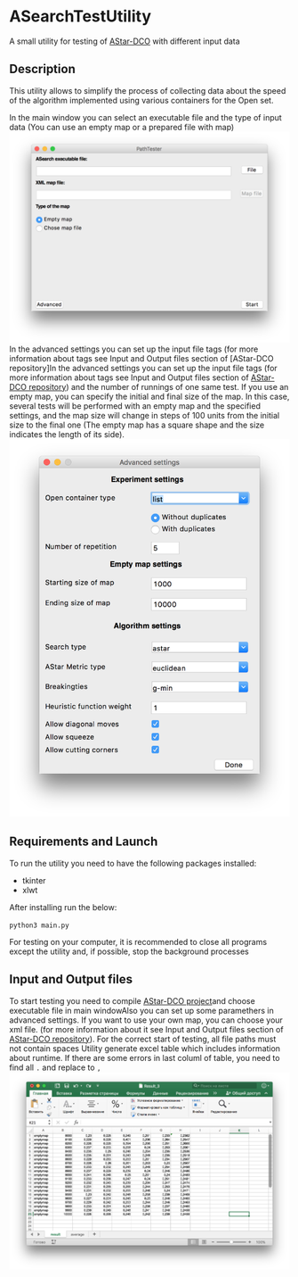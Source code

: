 # ASearchTestUtility

A small utility for testing of [AStar-DCO](https://github.com/haiot4105/PathSearching) with different input data

## Description

This utility allows to simplify the process of collecting data about the speed of the algorithm implemented using various containers for the Open  set.

In the main window you can select an executable file and the type of input data (You can use an empty map or a prepared file with map)
![MainWindow](./Screenshots/main.png)
In the advanced settings you can set up the input file tags (for more information about tags see Input and Output files section of [AStar-DCO repository]In the advanced settings you can set up the input file tags (for more information about tags see Input and Output files section of [AStar-DCO repository](https://github.com/haiot4105/PathSearching)) and the number of runnings of one  same test. If you use an empty map, you can specify the initial and final size of the map. In this case, several tests will be performed with an empty map and the specified settings, and the map size will change in steps of 100 units from the initial size to the final one (The empty map has a square shape and the size indicates the length of its side).
![AdvWindow](./Screenshots/adv.png)

## Requirements and Launch

To run the utility you need to have the following packages installed:

* tkinter
* xlwt

After installing run the below:

`python3 main.py`

For testing on your computer, it is recommended to close all programs except the utility and, if possible, stop the background processes

## Input and Output files

To start testing you need to compile [AStar-DCO project](https://github.com/haiot4105/PathSearching)and choose executable file in main windowAlso you can set up some paramethers in advanced settings. If you want to use your own map, you can choose your xml file. (for more information about it see Input and Output files section of [AStar-DCO repository](https://github.com/haiot4105/PathSearching)). For the correct start of testing, all file paths must not contain spaces Utility generate excel table which includes information about runtime. If there are some errors in last columl of table, you need to find all `.` and replace to `,`
![Result](./Screenshots/result.png)